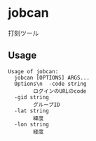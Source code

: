 # jobcan

打刻ツール

## Usage

```
Usage of jobcan:
  jobcan [OPTIONS] ARGS...
  Options\n  -code string
        ログインのURLのcode
  -gid string
        グループID
  -lat string
        緯度
  -lon string
        経度
```
